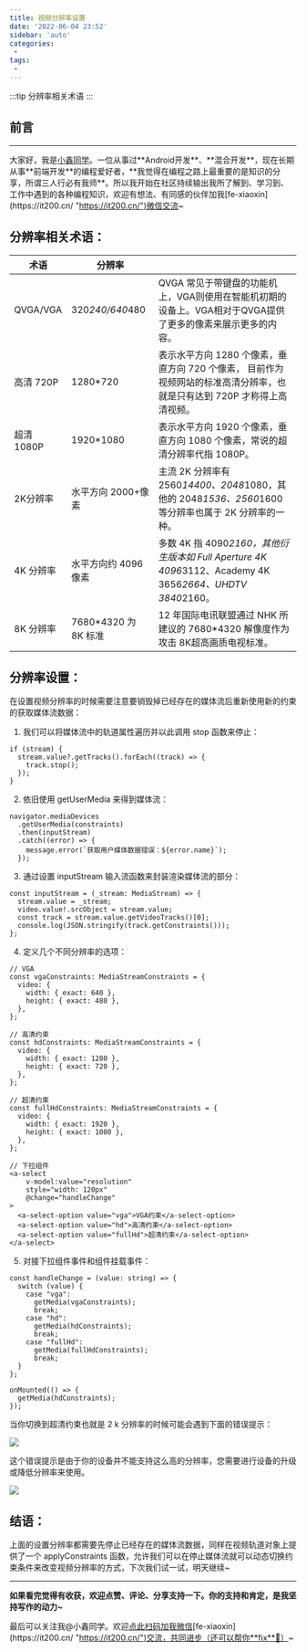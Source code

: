 ```yaml
---
title: 视频分辨率设置
date: '2022-06-04 23:52'
sidebar: 'auto'
categories:
 - 
tags:
 - 
---
```


:::tip
分辨率相关术语
:::

<!-- more -->

## 前言
------

大家好，我是[小鑫同学](https://it200.cn/ "https://it200.cn/")。一位从事过**Android开发**、**混合开发**，现在长期从事**前端开发**的编程爱好者，**我觉得在编程之路上最重要的是知识的分享，所谓三人行必有我师**。所以我开始在社区持续输出我所了解到、学习到、工作中遇到的各种编程知识，欢迎有想法、有同感的伙伴加我[fe-xiaoxin](https://it200.cn/ "https://it200.cn/")微信交流~

## 分辨率相关术语：

| 术语       | 分辨率                |                                                                                                |
| -------- | ------------------ | ---------------------------------------------------------------------------------------------- |
| QVGA/VGA | 320*240/640*480  | QVGA 常见于带键盘的功能机上，VGA则使用在智能机初期的设备上。VGA相对于QVGA提供了更多的像素来展示更多的内容。                                  |
| 高清 720P  | 1280*720          | 表示水平方向 1280 个像素，垂直方向 720 个像素， 目前作为视频网站的标准高清分辨率，也就是只有达到 720P 才称得上高清视频。                          |
| 超清 1080P | 1920*1080         | 表示水平方向 1920 个像素，垂直方向 1080 个像素，常说的超清分辨率代指 1080P。                                                |
| 2K分辨率    | 水平方向 2000+像素       | 主流 2K 分辨率有 2560*14400、2048*1080，其他的 2048*1536、2560*1600 等分辨率也属于 2K 分辨率的一种。                 |
| 4K 分辨率   | 水平方向约 4096 像素      | 多数 4K 指 4090*2160，其他衍生版本如 Full Aperture 4K 4096*3112、Academy 4K 3656*2664、UHDTV 3840*2160。 |
| 8K 分辨率   | 7680*4320 为 8K 标准 | 12 年国际电讯联盟通过 NHK 所建议的 7680*4320 解像度作为攻击 8K超高画质电视标准。                                           |

## 分辨率设置：

在设置视频分辨率的时候需要注意要销毁掉已经存在的媒体流后重新使用新的约束的获取媒体流数据：

1.  我们可以将媒体流中的轨道属性遍历并以此调用 stop 函数来停止：

```
if (stream) {
  stream.value?.getTracks().forEach((track) => {
    track.stop();
  });
}
```

2.  依旧使用 getUserMedia 来得到媒体流：

```
navigator.mediaDevices
  .getUserMedia(constraints)
  .then(inputStream)
  .catch((error) => {
    message.error(`获取用户媒体数据错误：${error.name}`);
  });
```

3.  通过设置 inputStream 输入流函数来封装渲染媒体流的部分：

```
const inputStream = (_stream: MediaStream) => {
  stream.value = _stream;
  video.value!.srcObject = stream.value;
  const track = stream.value.getVideoTracks()[0];
  console.log(JSON.stringify(track.getConstraints()));
};
```

4.  定义几个不同分辨率的选项：

```
// VGA
const vgaConstraints: MediaStreamConstraints = {
  video: {
    width: { exact: 640 },
    height: { exact: 480 },
  },
};

// 高清约束
const hdConstraints: MediaStreamConstraints = {
  video: {
    width: { exact: 1280 },
    height: { exact: 720 },
  },
};

// 超清约束
const fullHdConstraints: MediaStreamConstraints = {
  video: {
    width: { exact: 1920 },
    height: { exact: 1080 },
  },
};

// 下拉组件
<a-select
    v-model:value="resolution"
    style="width: 120px"
    @change="handleChange"
>
  <a-select-option value="vga">VGA约束</a-select-option>
  <a-select-option value="hd">高清约束</a-select-option>
  <a-select-option value="fullHd">超清约束</a-select-option>
</a-select>
```

5.  对接下拉组件事件和组件挂载事件：

```
const handleChange = (value: string) => {
  switch (value) {
    case "vga":
      getMedia(vgaConstraints);
      break;
    case "hd":
      getMedia(hdConstraints);
      break;
    case "fullHd":
      getMedia(fullHdConstraints);
      break;
  }
};

onMounted(() => {
  getMedia(hdConstraints);
});
```

当你切换到超清约束也就是 2 k 分辨率的时候可能会遇到下面的错误提示：

![](https://p3-juejin.byteimg.com/tos-cn-i-k3u1fbpfcp/d54e8a4ea8004da398d79fee4fa0cc8d~tplv-k3u1fbpfcp-zoom-1.image)

这个错误提示是由于你的设备并不能支持这么高的分辨率，您需要进行设备的升级或降低分辨率来使用。

![](https://p3-juejin.byteimg.com/tos-cn-i-k3u1fbpfcp/fb380be0e51049148039613e24e8b921~tplv-k3u1fbpfcp-zoom-1.image)

## 结语：

上面的设置分辨率都需要先停止已经存在的媒体流数据，同样在视频轨道对象上提供了一个 applyConstraints 函数，允许我们可以在停止媒体流就可以动态切换约束条件来改变视频分辨率的方式，下次我们试一试，明天继续~

* * *

**如果看完觉得有收获，欢迎点赞、评论、分享支持一下。你的支持和肯定，是我坚持写作的动力~**

最后可以关注我@小鑫同学。欢迎[点此扫码加我微信](https://it200.cn/ "https://it200.cn/")[fe-xiaoxin](https://it200.cn/ "https://it200.cn/")交流，共同进步（还可以帮你**fix**🐛）~